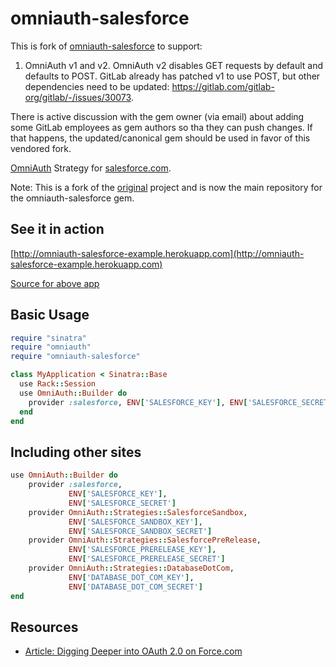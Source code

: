 # omniauth-salesforce

This is fork of [omniauth-salesforce](https://github.com/realdoug/omniauth-salesforce) to support:

1. OmniAuth v1 and v2. OmniAuth v2 disables GET requests by default
   and defaults to POST. GitLab already has patched v1 to use POST,
   but other dependencies need to be updated:
   https://gitlab.com/gitlab-org/gitlab/-/issues/30073.

There is active discussion with the gem owner (via email) about adding some GitLab employees as gem
authors so tha they can push changes. If that happens, the updated/canonical gem
should be used in favor of this vendored fork.

[OmniAuth](https://github.com/intridea/omniauth) Strategy for [salesforce.com](salesforce.com).

Note: This is a fork of the [original](https://github.com/richardvanhook/omniauth-salesforce) project and is now the main repository for the omniauth-salesforce gem.

## See it in action

[http://omniauth-salesforce-example.herokuapp.com](http://omniauth-salesforce-example.herokuapp.com)

[Source for above app](https://github.com/richardvanhook/omniauth-salesforce-example)

## Basic Usage

```ruby
require "sinatra"
require "omniauth"
require "omniauth-salesforce"

class MyApplication < Sinatra::Base
  use Rack::Session
  use OmniAuth::Builder do
    provider :salesforce, ENV['SALESFORCE_KEY'], ENV['SALESFORCE_SECRET']
  end
end
```

## Including other sites

```ruby
use OmniAuth::Builder do
    provider :salesforce, 
             ENV['SALESFORCE_KEY'], 
             ENV['SALESFORCE_SECRET']
    provider OmniAuth::Strategies::SalesforceSandbox, 
             ENV['SALESFORCE_SANDBOX_KEY'], 
             ENV['SALESFORCE_SANDBOX_SECRET']
    provider OmniAuth::Strategies::SalesforcePreRelease, 
             ENV['SALESFORCE_PRERELEASE_KEY'], 
             ENV['SALESFORCE_PRERELEASE_SECRET']
    provider OmniAuth::Strategies::DatabaseDotCom, 
             ENV['DATABASE_DOT_COM_KEY'], 
             ENV['DATABASE_DOT_COM_SECRET']
end
```

## Resources

* [Article: Digging Deeper into OAuth 2.0 on Force.com](http://wiki.developerforce.com/index.php/Digging_Deeper_into_OAuth_2.0_on_Force.com)
